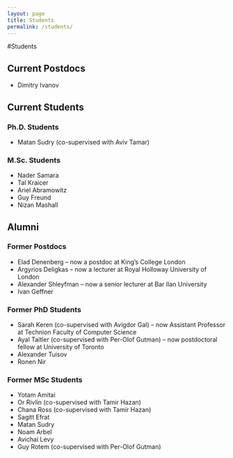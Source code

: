 ```yaml
---
layout: page
title: Students
permalink: /students/
---
```

#Students

## Current Postdocs

* Dimitry Ivanov
  
## Current Students

### Ph.D. Students

* Matan Sudry (co-supervised with Aviv Tamar)
  
### M.Sc. Students

* Nader Samara
* Tal Kraicer
* Ariel Abramowitz
* Guy Freund
* Nizan Mashall

## Alumni

### Former Postdocs

* Elad Denenberg – now a postdoc at King’s College London
* Argyrios Deligkas – now a lecturer at Royal Holloway University of London
* Alexander Shleyfman – now a senior lecturer at Bar Ilan University
* Ivan Geffner

### Former PhD Students

* Sarah Keren (co-supervised with Avigdor Gal) – now Assistant Professor at Technion Faculty of Computer Science
* Ayal Taitler (co-supervised with Per-Olof Gutman) – now postdoctoral fellow at University of Toronto
* Alexander Tuisov
* Ronen Nir

  
### Former MSc Students

* Yotam Amitai
* Or Rivlin (co-supervised with Tamir Hazan)
* Chana Ross (co-supervised with Tamir Hazan)
* Sagitt Efrat
* Matan Sudry
* Noam Arbel
* Avichai Levy
* Guy Rotem (co-supervised with Per-Olof Gutman)
